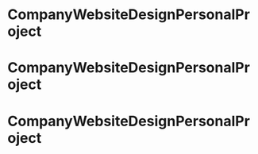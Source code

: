 # CompanyWebsiteDesignPersonalProject
# CompanyWebsiteDesignPersonalProject
# CompanyWebsiteDesignPersonalProject
